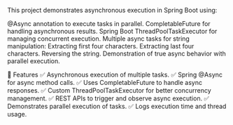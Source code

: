 This project demonstrates asynchronous execution in Spring Boot using:

@Async annotation to execute tasks in parallel.
CompletableFuture<T> for handling asynchronous results.
Spring Boot ThreadPoolTaskExecutor for managing concurrent execution.
Multiple async tasks for string manipulation:
Extracting first four characters.
Extracting last four characters.
Reversing the string.
Demonstration of true async behavior with parallel execution.

🚀 Features
✅ Asynchronous execution of multiple tasks.
✅ Spring @Async for async method calls.
✅ Uses CompletableFuture<T> to handle async responses.
✅ Custom ThreadPoolTaskExecutor for better concurrency management.
✅ REST APIs to trigger and observe async execution.
✅ Demonstrates parallel execution of tasks.
✅ Logs execution time and thread usage.
